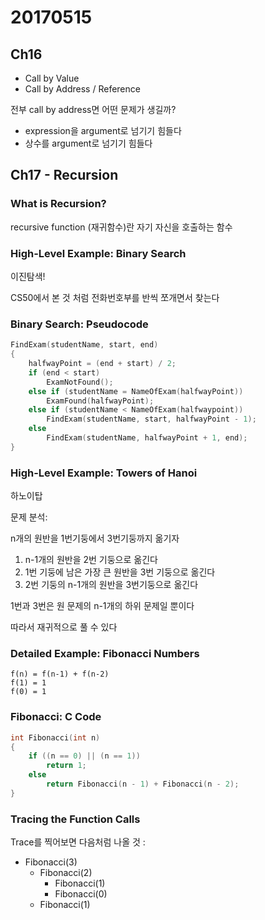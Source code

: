 # 20170515

## Ch16

- Call by Value
- Call by Address / Reference

전부 call by address면 어떤 문제가 생길까?  

- expression을 argument로 넘기기 힘들다
- 상수를 argument로 넘기기 힘들다



## Ch17 - Recursion

### What is Recursion?

recursive function (재귀함수)란 자기 자신을 호출하는 함수

### High-Level Example: Binary Search

이진탐색!

CS50에서 본 것 처럼 전화번호부를 반씩 쪼개면서 찾는다

### Binary Search: Pseudocode

```c
FindExam(studentName, start, end)
{
	halfwayPoint = (end + start) / 2;
	if (end < start)
		ExamNotFound();
	else if (studentName = NameOfExam(halfwayPoint))
		ExamFound(halfwayPoint);
	else if (studentName < NameOfExam(halfwaypoint))
		FindExam(studentName, start, halfwayPoint - 1);
	else
		FindExam(studentName, halfwayPoint + 1, end);
}
```

### High-Level Example: Towers of Hanoi

하노이탑

문제 분석:

n개의 원반을 1번기둥에서 3번기둥까지 옮기자

1. n-1개의 원반을 2번 기둥으로 옮긴다
2. 1번 기둥에 남은 가장 큰 원반을 3번 기둥으로 옮긴다
3. 2번 기둥의 n-1개의 원반을 3번기둥으로 옮긴다

1번과 3번은 원 문제의 n-1개의 하위 문제일 뿐이다

따라서 재귀적으로 풀 수 있다

### Detailed Example: Fibonacci Numbers

```
f(n) = f(n-1) + f(n-2)
f(1) = 1
f(0) = 1
```

### Fibonacci: C Code

```c
int Fibonacci(int n)
{
	if ((n == 0) || (n == 1))
		return 1;
	else
		return Fibonacci(n - 1) + Fibonacci(n - 2);
}
```

### Tracing the Function Calls

Trace를 찍어보면 다음처럼 나올 것 :

- Fibonacci(3)
	- Fibonacci(2)
		- Fibonacci(1)
		- Fibonacci(0)
	- Fibonacci(1)

